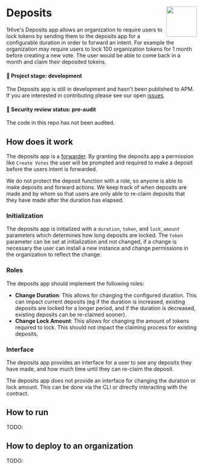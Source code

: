 # Deposits <img align="right" src="https://github.com/1Hive/website/blob/master/website/static/img/bee.png" height="80px" />

1Hive's Deposits app allows an organization to require users to lock tokens by sending them to the deposits app for a configurable duration in order to forward an intent. For example the organization may require users to lock 100 organization tokens for 1 month before creating a new vote. The user would be able to come back in a month and claim their deposited tokens. 

#### 🐲 Project stage: development

The Deposits app is still in development and hasn't been published to APM. If you are interested in contributing please see our open [issues](https://github.com/1hive/deposits-app/issues).

#### 🚨 Security review status: pre-audit

The code in this repo has not been audited.

## How does it work

The deposits app is a [forwarder](https://hack.aragon.org/docs/forwarding-intro). By granting the deposits app a permission like `Create Votes` the user will be prompted and required to make a deposit before the users intent is forwarded. 

We do not protect the deposit function with a role, so anyone is able to make deposits and forward actions. We keep track of when deposits are made and by whom so that users are only able to re-claim deposits that they have made after the duration has elapsed.

### Initialization

The deposits app is initialized with a `duration`,  `token`, and `lock_amount` parameters which determines how long deposits are locked. The `token` parameter can be set at initialization and not changed, if a change is necessary the user can install a new instance and change permissions in the organization to reflect the change. 

### Roles
The deposits app should implement the following roles:

- **Change Duration**: This allows for changing the configured duration. This can impact current deposits (eg if the duration is increased, existing deposits are locked for a longer period, and if the duration is decreased, existing deposits can be re-claimed sooner).  
- **Change Lock Amount**: This allows for changing the amount of tokens required to lock. This should not impact the claiming process for existing deposits. 

### Interface

The deposits app provides an interface for a user to see any deposits they have made, and how much time until they can re-claim the deposit. 

The deposits app does not provide an interface for changing the duration or lock amount. This can be done via the CLI or directly interacting with the contract.

## How to run

TODO:

## How to deploy to an organization

TODO:
